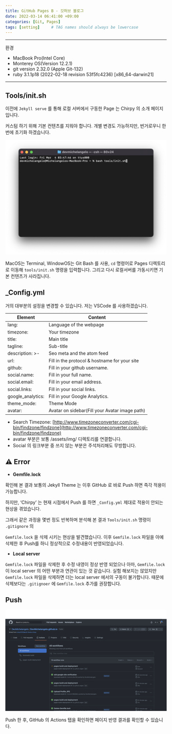 ```yaml
---
title: GitHub Pages B - 깃허브 블로그
date: 2022-03-14 06:41:00 +09:00
categories: [Git, Pages]
tags: [setting]     # TAG names should always be lowercase
---
```


---

환경

- MacBook Pro(Intel Core)
- Monterey OS(Version 12.2.1)
- git version 2.32.0 (Apple Git-132)
- ruby 3.1.1p18 (2022-02-18 revision 53f5fc4236) [x86_64-darwin21]

---

## Tools/init.sh

이전에 `Jekyll serve` 를 통해 로컬 서버에서 구동한 Page 는 Chirpy 의 소개 페이지 입니다.

커스텀 하기 위해 기본 컨텐츠를 지워야 합니다. 개별 변경도 가능하지만, 번거로우니 한번에 초기화 하겠습니다.

![Screen Shot 2022-03-04 at 3.49.03 AM.png](/Post_img/Git/PagesB/Screen_Shot_2022-03-04_at_3.49.03_AM.png)

MacOS는 Terminal, WindowOS는 Git Bash 를 사용, `cd` 명령어로 Pages 디렉토리로 이동해 `tools/init.sh` 명령을 입력합니다. 그리고 다시 로컬서버를 가동시키면 기본 컨텐츠가 사라집니다.

## _Config.yml

거의 대부분의 설정을 변경할 수 있습니다. 저는 VSCode 를 사용하겠습니다.


| Element | Content |
| --- | --- |
| lang: | Language of the webpage |
| timezone: | Your timezone |
| title: | Main title |
| tagline: | Sub-title |
| description: >- | Seo meta and the atom feed |
| url: | Fill in the protocol & hostname for your site |
| github: | Fill in your github username. |
| social.name: | Fill in your full name. |
| social.email: | Fill in your email address. |
| social.links: | Fill in your social links. |
| google_analytics: | Fill in your Google Analytics. |
| theme_mode: | Theme Mode |
| avatar: | Avatar on sidebar(Fill your Avatar image path) |


- Search Timezone: [http://www.timezoneconverter.com/cgi-bin/findzone/findzone](http://www.timezoneconverter.com/cgi-bin/findzone/findzone)
- avatar 부분은 보통 /assets/img/ 디렉토리를 연결합니다.
- Social 의 링크부분 중 쓰지 않는 부분은 주석처리해도 무방합니다.

## ⚠️ Error

- **Gemfile.lock**

확인해 본 결과 보통의 Jekyll Theme 는 이후 GitHub 로 바로 Push 하면 즉각 적용이 가능합니다.

하지만, ‘Chirpy’ 는 현재 시점에서 Push 를 하면 `_Config.yml` 제대로 적용이 안되는 현상을 겪었습니다. 

그래서 같은 과정을 몇번 정도 반복하며 분석해 본 결과 `Tools/init.sh` 명령이 `.gitignore` 의 

`Gemfile.lock` 을 삭제 시키는 현상을 발견했습니다. 이후 `Gemfile.lock` 파일을 아예 삭제한 후  Push를 하니 정상적으로 수정내용이 반영되었습니다. 

- **Local server**

`Gemfile.lock` 파일을 삭제한 후 수정 내영이 정상 반영 되었으나 아마, `Gemfile.lock` 이 local server 의 어떤 부분과 연관이 있는 것 같습니다. 실험 해보지는 않았지만 `Gemfile.lock` 파일을 삭제하면 더는 local server 에서의 구동이 불가합니다. 때문에 삭제보다는 `.gitignoer` 에  `Gemfile.lock` 추가를 권장합니다.

## Push

![Screen Shot 2022-03-04 at 4.14.33 AM.png](/Post_img/Git/PagesB/Screen_Shot_2022-03-04_at_4.14.33_AM.png)

Push 한 후, GitHub 의 Actions 탭을 확인하면 페이지 반영 결과를 확인할 수 있습니다.